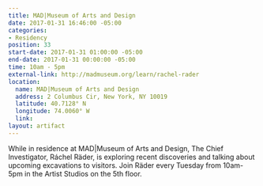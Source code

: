 ```yaml
---
title: MAD|Museum of Arts and Design
date: 2017-01-31 16:46:00 -05:00
categories:
- Residency
position: 33
start-date: 2017-01-31 01:00:00 -05:00
end-date: 2017-01-31 00:00:00 -05:00
time: 10am - 5pm
external-link: http://madmuseum.org/learn/rachel-rader
location:
  name: MAD|Museum of Arts and Design
  address: 2 Columbus Cir, New York, NY 10019
  latitude: 40.7128° N
  longitude: 74.0060° W
  link: 
layout: artifact
---
```


While in residence at MAD|Museum of Arts and Design, The Chief Investigator, Ráchel Räder, is exploring recent discoveries and talking about upcoming excavations to visitors. Join Räder every Tuesday from 10am- 5pm in the Artist Studios on the 5th floor.
